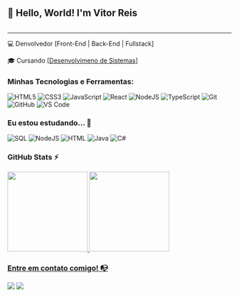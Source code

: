 ## 👋 Hello, World! I'm Vitor Reis

<div style="text-align: center;">
    <img src="./imagens/gif maior.gif" alt="" >
</div>

-------------------------------------------

💻 Denvolvedor [Front-End | Back-End | Fullstack]

🎓 Cursando [[Desenvolvimeno de Sistemas]([https://cubos.academy/cursos/desenvolvimento-de-software-v2](https://etecmogiguacu.cps.sp.gov.br/desenvolvimento-de-sistemas/))]


### Minhas Tecnologias e Ferramentas:  

![HTML5](https://img.shields.io/badge/html5-%23E34F26.svg?style=for-the-badge&logo=html5&logoColor=white)
![CSS3](https://img.shields.io/badge/css3-%231572B6.svg?style=for-the-badge&logo=css3&logoColor=white)
![JavaScript](https://img.shields.io/badge/javascript-%23323330.svg?style=for-the-badge&logo=javascript&logoColor=%23F7DF1E)
![React](https://img.shields.io/badge/react-%2320232a.svg?style=for-the-badge&logo=react&logoColor=%2361DAFB)
![NodeJS](https://img.shields.io/badge/node.js-6DA55F?style=for-the-badge&logo=node.js&logoColor=white)
![TypeScript](https://img.shields.io/badge/typescript-%23007ACC.svg?style=for-the-badge&logo=typescript&logoColor=white)
![Git](https://img.shields.io/badge/git-%23F05033.svg?style=for-the-badge&logo=git&logoColor=white)
![GitHub](https://img.shields.io/badge/github-%23121011.svg?style=for-the-badge&logo=github&logoColor=white)
![VS Code](https://img.shields.io/badge/VS%20Code-0078d7.svg?style=for-the-badge&logo=visual-studio-code&logoColor=white)


### Eu estou estudando... 🧩
<!-- (Aqui você pode adicionar tecnologias que está estudando, inclusive para aumentar essa lista você listamos algumas das tecnologias ensinadas na nossa [Assinatura On Demand](https://cubos.academy/cubosondemand)) -->

![SQL](https://img.shields.io/badge/SQL-%2320232a.svg?style=for-the-badge&logo=SQL&logoColor=%2361DAFB)
![NodeJS](https://img.shields.io/badge/node.js-6DA55F?style=for-the-badge&logo=node.js&logoColor=white)
![HTML](https://img.shields.io/badge/HTML-%2335495e.svg?style=for-the-badge&logo=HTML&logoColor=%234FC08D)
![Java](https://img.shields.io/badge/java-%23ED8B00.svg?style=for-the-badge&logo=openjdk&logoColor=white)
![C#](https://img.shields.io/badge/C#-black?style=for-the-badge&logo=C#&logoColor=white)

<!-- (Você pode adicionar novas tecnologias insira ![Nome da Tecnologia](https://img.shields.io/badge/-[Nome da tecnologia]-[Cor do fundo]?style=flat-square&logo=[Nome da tecnologia])) -->

### GitHub Stats ⚡
<div>
<a href="https://github.com/znoppa">
<img height="180em" src="https://github-readme-stats.vercel.app/api/top-langs/?username=znoppa&layout=compact&langs_count=7&theme=dracula"/>
<img height="180em" src="https://github-readme-stats.vercel.app/api?username=znoppa&show_icons=true&theme=dracula&include_all_commits=true&count_private=true"/>
</div>

### Entre em contato comigo! 📭
<div>

<a href="https://www.instagram.com/reiszviitor/" target="_blank"><img src="https://img.shields.io/badge/-Instagram-%23E4405F?style=for-the-badge
&logo=instagram&logoColor=white" target="_blank"></a>
<a href="www.linkedin.com/in/vitor-reis-noppa" target="_blank"><img src="https://img.shields.io/badge/-LinkedIn-%230077B5?style=for-the-badge&logo=linkedin&logoColor=white" target="_blank"></a>   
</div>


